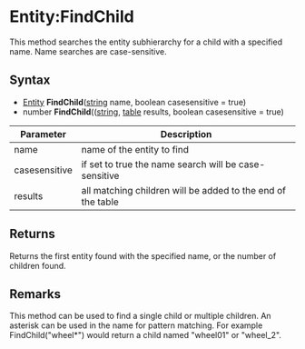 # Entity:FindChild

This method searches the entity subhierarchy for a child with a specified name. Name searches are case-sensitive.

## Syntax

- [Entity](Entity.md) **FindChild**([string](https://www.lua.org/manual/5.4/manual.html#6.4) name, boolean casesensitive = true)
- number **FindChild**(([string](https://www.lua.org/manual/5.4/manual.html#6.4), [table](https://www.lua.org/manual/5.4/manual.html#6.6) results, boolean casesensitive = true)

| Parameter | Description |
| --- | --- |
| name | name of the entity to find |
| casesensitive | if set to true the name search will be case-sensitive |
| results | all matching children will be added to the end of the table |

## Returns

Returns the first entity found with the specified name, or the number of children found.

## Remarks

This method can be used to find a single child or multiple children. An asterisk can be used in the name for pattern matching. For example FindChild("wheel*") would return a child named "wheel01" or "wheel_2".
